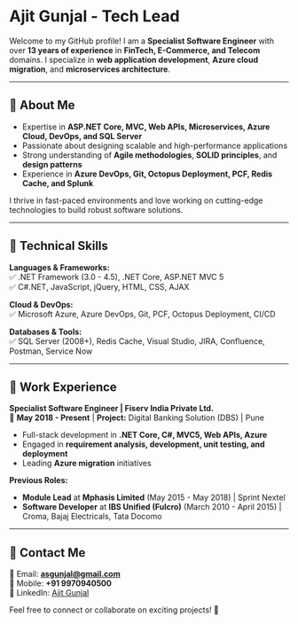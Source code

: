 # Ajit Gunjal - Tech Lead  

Welcome to my GitHub profile! I am a **Specialist Software Engineer** with over **13 years of experience** in **FinTech, E-Commerce, and Telecom** domains. I specialize in **web application development**, **Azure cloud migration**, and **microservices architecture**.  

---

## 🔹 About Me  

- Expertise in **ASP.NET Core, MVC, Web APIs, Microservices, Azure Cloud, DevOps, and SQL Server**  
- Passionate about designing scalable and high-performance applications  
- Strong understanding of **Agile methodologies**, **SOLID principles**, and **design patterns**  
- Experience in **Azure DevOps, Git, Octopus Deployment, PCF, Redis Cache, and Splunk**  

I thrive in fast-paced environments and love working on cutting-edge technologies to build robust software solutions.  

---

## 🔹 Technical Skills  

**Languages & Frameworks:**  
✅ .NET Framework (3.0 - 4.5), .NET Core, ASP.NET MVC 5  
✅ C#.NET, JavaScript, jQuery, HTML, CSS, AJAX  

**Cloud & DevOps:**  
✅ Microsoft Azure, Azure DevOps, Git, PCF, Octopus Deployment, CI/CD  

**Databases & Tools:**  
✅ SQL Server (2008+), Redis Cache, Visual Studio, JIRA, Confluence, Postman, Service Now  

---

## 🔹 Work Experience  

**Specialist Software Engineer | Fiserv India Private Ltd.**  
📅 **May 2018 - Present** | **Project:** Digital Banking Solution (DBS) | Pune  
- Full-stack development in **.NET Core, C#, MVC5, Web APIs, Azure**  
- Engaged in **requirement analysis, development, unit testing, and deployment**  
- Leading **Azure migration** initiatives  

**Previous Roles:**  
- **Module Lead** at **Mphasis Limited** (May 2015 - May 2018) | Sprint Nextel  
- **Software Developer** at **IBS Unified (Fulcro)** (March 2010 - April 2015) | Croma, Bajaj Electricals, Tata Docomo  

---

## 🔹 Contact Me  

📧 Email: **asgunjal@gmail.com**  
📱 Mobile: **+91 9970940500**  
🔗 LinkedIn: [Ajit Gunjal](https://www.linkedin.com/in/ajitgunjal/)  

Feel free to connect or collaborate on exciting projects! 🚀  
